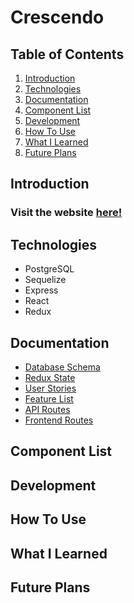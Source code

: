 # Crescendo

## Table of Contents

1. [Introduction](#introduction)
2. [Technologies](#technologies)
3. [Documentation](#documentation)
4. [Component List](#component-list)
5. [Development](#development)
6. [How To Use](#how-to-use)
7. [What I Learned](#what-i-learned)
8. [Future Plans](#future-plans)

## Introduction

### Visit the website [here!](https://crescendo-live.herokuapp.com/)

## Technologies

* PostgreSQL
* Sequelize
* Express
* React
* Redux

## Documentation

* [Database Schema](https://github.com/ShawnBoyle7/Crescendo/wiki/Database-Schema)
* [Redux State](https://github.com/ShawnBoyle7/Crescendo/wiki/Redux-State)
* [User Stories](https://github.com/ShawnBoyle7/Crescendo/wiki/User-Stories)
* [Feature List](https://github.com/ShawnBoyle7/Crescendo/wiki/Feature-List)
* [API Routes](https://github.com/ShawnBoyle7/Crescendo/wiki/API-Routes)
* [Frontend Routes](https://github.com/ShawnBoyle7/Crescendo/wiki/Frontend-Routes)

## Component List

## Development

## How To Use

## What I Learned

## Future Plans

